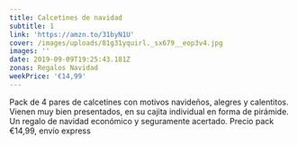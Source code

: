 ```yaml
---
title: Calcetines de navidad
subtitle: 1
link: 'https://amzn.to/31byN1U'
cover: /images/uploads/81g31yquirl._sx679__eop3v4.jpg
images: ''
date: 2019-09-09T19:25:43.181Z
zonas: Regalos Navidad
weekPrice: '€14,99'
---
```

Pack de 4 pares de calcetines con motivos navideños, alegres y calentitos. Vienen muy bien presentados, en su cajita individual en forma de pirámide. Un regalo de navidad económico y seguramente acertado. Precio pack €14,99, envío express
